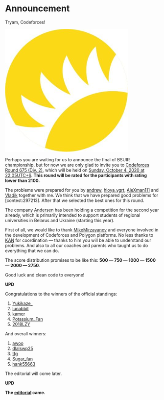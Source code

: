 # Announcement

Tryam, Codeforces!

![andersen](images/b73c09496222a59b4f09e8ee0ef4b0c732155d1b.jpg)

Perhaps you are waiting for us to announce the final of BSUIR championship, but for now we are only glad to invite you to [Codeforces Round 675 (Div. 2)](https://codeforces.com/contest/1422 "Codeforces Round 675 (Div. 2)"), which will be held on [Sunday, October 4, 2020 at 22:05UTC+6](https://codeforces.com/https://www.timeanddate.com/worldclock/fixedtime.html?day=4&month=10&year=2020&hour=19&min=5&sec=0&p1=166). **This round will be rated for the participants with rating lower than 2100.**

The problems were prepared for you by [andrew](https://codeforces.com/profile/andrew "Grandmaster andrew"), [hloya_ygrt](https://codeforces.com/profile/hloya_ygrt "Grandmaster hloya_ygrt"), [AleXman111](https://codeforces.com/profile/AleXman111 "Candidate Master AleXman111") and [Vladik](https://codeforces.com/profile/Vladik "Master Vladik") together with me. We think that we have prepared good problems for [contest:297213]. After that we selected the best ones for this round.

The company [Andersen](https://codeforces.com/https://contest.andersenlab.com/) has been holding a competition for the second year already, which is primarily intended to support students of regional universities in Belarus and Ukraine (starting this year).

First of all, we would like to thank [MikeMirzayanov](https://codeforces.com/profile/MikeMirzayanov "Headquarters, MikeMirzayanov") and everyone involved in the development of Codeforces and Polygon platforms. No less thanks to [KAN](https://codeforces.com/profile/KAN "Legendary Grandmaster KAN") for coordination — thanks to him you will be able to understand our problems. And also to all our coaches and parents who taught us to do everything that we can do.

The score distribution promises to be like this: **500 — 750 — 1000 — 1500 — 2000 — 2750**.

Good luck and clean code to everyone!

**UPD**

Congratulations to the winners of the official standings:  
1. [Yukikaze_](https://codeforces.com/profile/Yukikaze_ "Expert Yukikaze_")  
2. [lunabbit](https://codeforces.com/profile/lunabbit "Candidate Master lunabbit")  
3. [kamer](https://codeforces.com/profile/kamer "Candidate Master kamer")  
4. [Potassium_Fan](https://codeforces.com/profile/Potassium_Fan "Pupil Potassium_Fan")  
5. [2018LZY](https://codeforces.com/profile/2018LZY "Candidate Master 2018LZY")

And overall winners:  
1. [awoo](https://codeforces.com/profile/awoo "Grandmaster awoo")  
2. [dlalswp25](https://codeforces.com/profile/dlalswp25 "International Grandmaster dlalswp25")  
3. [tfg](https://codeforces.com/profile/tfg "International Grandmaster tfg")  
4. [Sugar_fan](https://codeforces.com/profile/Sugar_fan "International Grandmaster Sugar_fan")  
5. [hank55663](https://codeforces.com/profile/hank55663 "International Grandmaster hank55663")

The editorial will come later.

**UPD**

**The [editorial](Tutorial.md) came.**

